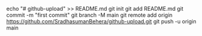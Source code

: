 echo "# github-upload" >> README.md
git init
git add README.md
git commit -m "first commit"
git branch -M main
git remote add origin https://github.com/SradhasumanBehera/github-upload.git
git push -u origin main
